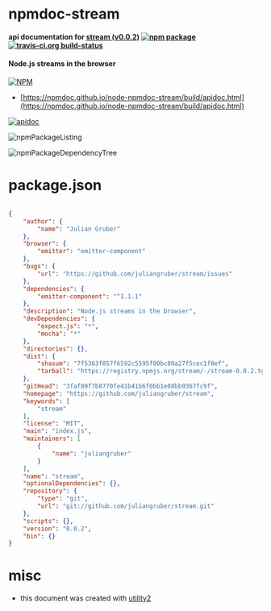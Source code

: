 # npmdoc-stream

#### api documentation for  [stream (v0.0.2)](https://github.com/juliangruber/stream)  [![npm package](https://img.shields.io/npm/v/npmdoc-stream.svg?style=flat-square)](https://www.npmjs.org/package/npmdoc-stream) [![travis-ci.org build-status](https://api.travis-ci.org/npmdoc/node-npmdoc-stream.svg)](https://travis-ci.org/npmdoc/node-npmdoc-stream)

#### Node.js streams in the browser

[![NPM](https://nodei.co/npm/stream.png?downloads=true&downloadRank=true&stars=true)](https://www.npmjs.com/package/stream)

- [https://npmdoc.github.io/node-npmdoc-stream/build/apidoc.html](https://npmdoc.github.io/node-npmdoc-stream/build/apidoc.html)

[![apidoc](https://npmdoc.github.io/node-npmdoc-stream/build/screenCapture.buildCi.browser.%252Ftmp%252Fbuild%252Fapidoc.html.png)](https://npmdoc.github.io/node-npmdoc-stream/build/apidoc.html)

![npmPackageListing](https://npmdoc.github.io/node-npmdoc-stream/build/screenCapture.npmPackageListing.svg)

![npmPackageDependencyTree](https://npmdoc.github.io/node-npmdoc-stream/build/screenCapture.npmPackageDependencyTree.svg)



# package.json

```json

{
    "author": {
        "name": "Julian Gruber"
    },
    "browser": {
        "emitter": "emitter-component"
    },
    "bugs": {
        "url": "https://github.com/juliangruber/stream/issues"
    },
    "dependencies": {
        "emitter-component": "^1.1.1"
    },
    "description": "Node.js streams in the browser",
    "devDependencies": {
        "expect.js": "*",
        "mocha": "*"
    },
    "directories": {},
    "dist": {
        "shasum": "7f5363f057f6592c5595f00bc80a27f5cec1f0ef",
        "tarball": "https://registry.npmjs.org/stream/-/stream-0.0.2.tgz"
    },
    "gitHead": "3faf89f7b8770fe41b41b6f0bb1e08bb9367fc9f",
    "homepage": "https://github.com/juliangruber/stream",
    "keywords": [
        "stream"
    ],
    "license": "MIT",
    "main": "index.js",
    "maintainers": [
        {
            "name": "juliangruber"
        }
    ],
    "name": "stream",
    "optionalDependencies": {},
    "repository": {
        "type": "git",
        "url": "git://github.com/juliangruber/stream.git"
    },
    "scripts": {},
    "version": "0.0.2",
    "bin": {}
}
```



# misc
- this document was created with [utility2](https://github.com/kaizhu256/node-utility2)

